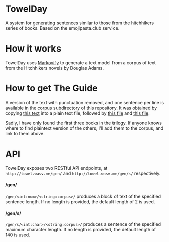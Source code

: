 # TowelDay
A system for generating sentences similar to those from the hitchhikers series of books. Based on the emojipasta.club service.

# How it works
TowelDay uses [Markovify](https://github.com/jsvine/markovify) to generate a text model from a corpus of text from the Hitchhikers novels by Douglas Adams.

# How to get The Guide
A version of the text with punctuation removed, and one sentence per line is available in the corpus subdirectory of this repository. It was obtained by copying [this text](http://www.induceddyslexia.com/douglasadams.htm) into a plain text file,
followed by [this file](http://www.textfiles.com/stories/hitch2.txt) and [this file](http://www.textfiles.com/stories/hitch3.txt).

Sadly, I have only found the first three books in the trilogy. If anyone knows where to find plaintext version of the others, I'll add them to the corpus, and link to them above.

# API
TowelDay exposes two RESTful API endpoints, at `http://towel.wasv.me/gen/` and `http://towel.wasv.me/gen/s/` respectively.

#### /gen/
`/gen/<int:num>/<string:corpus>/` produces a block of text of the specified sentence length. If no length is provided, the default length of 2 is used.

#### /gen/s/
`/gen/s/<int:char>/<string:corpus>/` produces a sentence of the specified maximum character length. If no length is provided, the default length of 140 is used.
